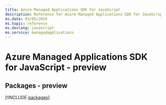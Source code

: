 ```yaml
---
title: Azure Managed Applications SDK for JavaScript
description: Reference for Azure Managed Applications SDK for JavaScript
ms.date: 03/05/2024
ms.topic: reference
ms.devlang: javascript
ms.service: managedapplications
---
```

# Azure Managed Applications SDK for JavaScript - preview
## Packages - preview
[!INCLUDE [packages](managed-applications-index.md)]